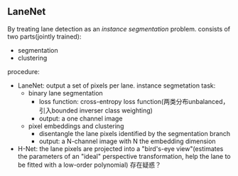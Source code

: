 ## LaneNet
By treating lane detection as an *instance segmentation* problem.
consists of two parts(jointly trained):
- segmentation
- clustering



procedure:
- LaneNet: output a set of pixels per lane.
instance segmetation task:
  - binary lane segmentation
      - loss function: cross-entropy loss function(两类分布unbalanced，引入bounded inverser class weighting)
      - output: a one channel image
  - pixel embeddings and clustering
      - disentangle the lane pixels identified by the segmentation branch
      - output: a N-channel image with N the embedding dimension
- H-Net: the lane pixels are projected into a "bird's-eye view"(estimates the parameters of an "ideal" perspective transformation, help the lane to be fitted with a low-order polynomial)
存在疑惑？


